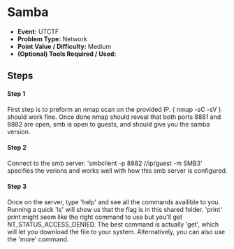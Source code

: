 # Samba
* **Event:** UTCTF
* **Problem Type:** Network
* **Point Value / Difficulty:** Medium
* **(Optional) Tools Required / Used:**

## Steps
#### Step 1
First step is to preform an nmap scan on the provided IP. { nmap -sC -sV } should work fine. Once done nmap should reveal that both ports 8881 and 8882 are open, smb is open to guests, and should give you the samba version.

#### Step 2
Connect to the smb server. 'smbclient -p 8882 //ip/guest -m SMB3' specifies the verions and works well with how this smb server is configured.

#### Step 3
Once on the server, type 'help' and see all the commands availible to you. Running a quick 'ls' will show us that the flag is in this shared folder. 'print' print might seem like the right command to use but you'll get NT_STATUS_ACCESS_DENIED. The best command is actually 'get', which will let you download the file to your system. Alternatively, you can also use the 'more' command.
